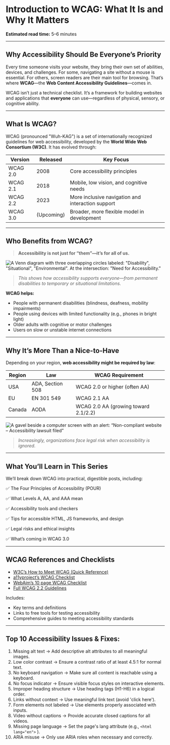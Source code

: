 
<!--
title: Introduction to WCAG - What It Is and Why It Matters
description: Learn what WCAG is, why web accessibility matters, and how it impacts users, laws, and inclusive design practices. Start building accessible websites today.
keywords: what is wcag, web accessibility introduction, wcag 2.2 explained, accessibility guidelines website, digital inclusion, wcag vs ada, accessible design principles, website accessibility laws
date: 2025-05-29
series: Making the Web Accessible for All
image: intorduction-to-wcag.png
imageAlt:Dark blue text on yellow background saying, Introduction to WCAG, What it is and Why it Matters
status: published
next: /blog/The-Four-Principles-of-Accessibility-POUR, The Four Principles of Accessibility (POUR)
previous: /blog/AI-for-Coding-Accessibility, AI for Coding Accessibility - How Tools Like Copilot Help Me Ship Code Despite Chronic Pain
-->

# **Introduction to WCAG: What It Is and Why It Matters**

**Estimated read time:** 5–6 minutes

---

## **Why Accessibility Should Be Everyone’s Priority**

Every time someone visits your website, they bring their own set of abilities, devices, and challenges. For some, navigating a site without a mouse is essential. For others, screen readers are their main tool for browsing. That’s where **WCAG**—the **Web Content Accessibility Guidelines**—comes in.

WCAG isn’t just a technical checklist. It’s a framework for building websites and applications that **everyone** can use—regardless of physical, sensory, or cognitive ability.

---

## **What Is WCAG?**

WCAG (pronounced "Wuh-KAG") is a set of internationally recognized guidelines for web accessibility, developed by the **World Wide Web Consortium (W3C)**. It has evolved through:

| Version  | Released   | Key Focus                                         |
| -------- | ---------- | ------------------------------------------------- |
| WCAG 2.0 | 2008       | Core accessibility principles                     |
| WCAG 2.1 | 2018       | Mobile, low vision, and cognitive needs           |
| WCAG 2.2 | 2023       | More inclusive navigation and interaction support |
| WCAG 3.0 | (Upcoming) | Broader, more flexible model in development       |

---

## **Who Benefits from WCAG?**

> **Accessibility is not just for “them”—it’s for all of us.**

![A Venn diagram with three overlapping circles labeled: "Disability", "Situational", "Environmental". At the intersection: "Need for Accessibility."](/assets/images/venn-diagram-accessibility.png)
> *This shows how accessibility supports everyone—from permanent disabilities to temporary or situational limitations.*

**WCAG helps:**

* People with permanent disabilities (blindness, deafness, mobility impairments)
* People using devices with limited functionality (e.g., phones in bright light)
* Older adults with cognitive or motor challenges
* Users on slow or unstable internet connections

---

## **Why It’s More Than a Nice-to-Have**

Depending on your region, **web accessibility might be required by law**:

| Region | Law              | WCAG Requirement                     |
| ------ | ---------------- | ------------------------------------ |
| USA    | ADA, Section 508 | WCAG 2.0 or higher (often AA)        |
| EU     | EN 301 549       | WCAG 2.1 AA                          |
| Canada | AODA             | WCAG 2.0 AA (growing toward 2.1/2.2) |

![A gavel beside a computer screen with an alert: “Non-compliant website – Accessibility lawsuit filed”](/assets/images/gavel-warning.jpg)
> *Increasingly, organizations face legal risk when accessibility is ignored.*

---

## **What You’ll Learn in This Series**

We’ll break down WCAG into practical, digestible posts, including:

✅ The Four Principles of Accessibility (POUR)

✅ What Levels A, AA, and AAA mean

✅ Accessibility tools and checkers

✅ Tips for accessible HTML, JS frameworks, and design

✅ Legal risks and ethical insights

✅ What’s coming in WCAG 3.0

---

## **WCAG References and Checklists**

* [W3C’s How to Meet WCAG (Quick Reference)](https://www.w3.org/WAI/WCAG22/quickref/)
* [a11yproject’s WCAG Checklist](https://www.a11yproject.com/checklist/)
* [WebAim’s 10 page WCAG Checklist](https://webaim.org/standards/wcag/WCAG2Checklist.pdf)
* [Full WCAG 2.2 Guidelines](https://www.w3.org/TR/WCAG22/)

Includes:

* Key terms and definitions
* Links to free tools for testing accessibility
* Comprehensive guides to meeting accessibility standards

---

## **Top 10 Accessibility Issues & Fixes:**

1. Missing alt text -> Add descriptive alt attributes to all meaningful images.
2. Low color contrast -> Ensure a contrast ratio of at least 4.5:1 for normal text.
3. No keyboard navigation -> Make sure all content is reachable using a keyboard.
4. No focus indicator -> Ensure visible focus styles on interactive elements.
5. Improper heading structure -> Use heading tags (H1-H6) in a logical order.
6. Links without context -> Use meaningful link text (avoid 'click here').
7. Form elements not labeled -> Use elements properly associated with inputs.
8. Video without captions -> Provide accurate closed captions for all videos.
9. Missing page language -> Set the page's lang attribute (e.g., `<html lang="en">` ).
10. ARIA misuse -> Only use ARIA roles when necessary and correctly.

